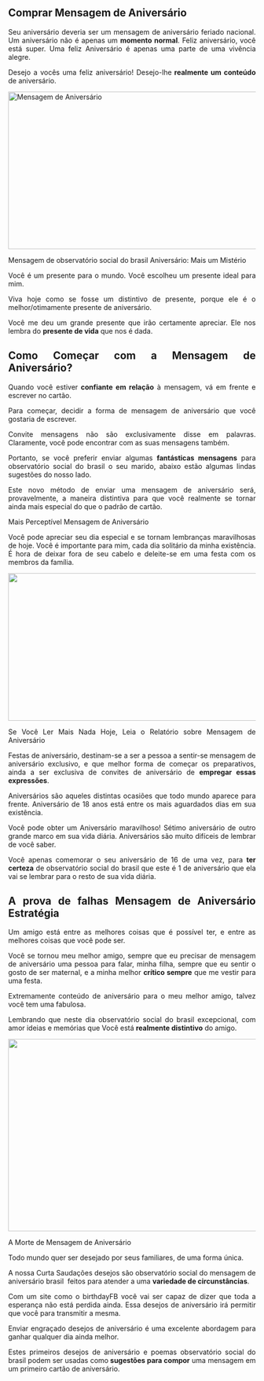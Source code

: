 <h2 style="text-align: justify;">Comprar Mensagem de Aniversário</h2>
<p style="text-align: justify;">Seu aniversário deveria ser um mensagem de aniversário feriado nacional. Um aniversário não é apenas um <strong>momento normal</strong>. Feliz aniversário, você está super. Uma feliz Aniversário é apenas uma parte de uma vivência alegre.</p>
<p style="text-align: justify;">Desejo a vocês uma feliz aniversário! Desejo-lhe<strong> realmente um conteúdo</strong> de aniversário.</p>
<p style="text-align: justify;"><a href="http://www.observatoriosocialdobrasil.org.br/mensagem-de-aniversario/"><img class="aligncenter " src="https://www.imagensfrases.com.br/wp-content/uploads/2016/01/mensagem-aniversario.jpg" alt="Mensagem de Aniversário" width="569" height="320" /></a></p>
<p style="text-align: justify;">Mensagem de observatório social do brasil Aniversário: Mais um Mistério</p>
<p style="text-align: justify;">Você é um presente para o mundo. Você escolheu um presente ideal para mim.</p>
<p style="text-align: justify;">Viva hoje como se fosse um distintivo de presente, porque ele é o melhor/otimamente presente de aniversário.</p>
<p style="text-align: justify;">Você me deu um grande presente que irão certamente apreciar. Ele nos lembra do <strong>presente de vida</strong> que nos é dada.</p>

<h2 style="text-align: justify;">Como Começar com a Mensagem de Aniversário?</h2>
<p style="text-align: justify;">Quando você estiver<strong> confiante em relação</strong> à mensagem, vá em frente e escrever no cartão.</p>
<p style="text-align: justify;">Para começar, decidir a forma de mensagem de aniversário que você gostaria de escrever.</p>
<p style="text-align: justify;">Convite mensagens não são exclusivamente disse em palavras. Claramente, você pode encontrar com as suas mensagens também.</p>
<p style="text-align: justify;">Portanto, se você preferir enviar algumas <strong>fantásticas mensagens</strong> para observatório social do brasil o seu marido, abaixo estão algumas lindas sugestões do nosso lado.</p>
<p style="text-align: justify;">Este novo método de enviar uma mensagem de aniversário será, provavelmente, a maneira distintiva para que você realmente se tornar ainda mais especial do que o padrão de cartão.</p>
<p style="text-align: justify;">Mais Perceptível Mensagem de Aniversário</p>
<p style="text-align: justify;">Você pode apreciar seu dia especial e se tornam lembranças maravilhosas de hoje. Você é importante para mim, cada dia solitário da minha existência. É hora de deixar fora de seu cabelo e deleite-se em uma festa com os membros da família.</p>
<p style="text-align: justify;"><img class="aligncenter" src="https://static.mensagemaniversario.com.br/img/5f/86/sorrisos-felicidades-e-sonhos-realizados-og.png" width="572" height="300" /></p>
<p style="text-align: justify;">Se Você Ler Mais Nada Hoje, Leia o Relatório sobre Mensagem de Aniversário</p>
<p style="text-align: justify;">Festas de aniversário, destinam-se a ser a pessoa a sentir-se mensagem de aniversário exclusivo, e que melhor forma de começar os preparativos, ainda a ser exclusiva de convites de aniversário de <strong>empregar essas expressões</strong>.</p>
<p style="text-align: justify;">Aniversários são aqueles distintas ocasiões que todo mundo aparece para frente. Aniversário de 18 anos está entre os mais aguardados dias em sua existência.</p>
<p style="text-align: justify;">Você pode obter um Aniversário maravilhoso! Sétimo aniversário de outro grande marco em sua vida diária. Aniversários são muito difíceis de lembrar de você saber.</p>
<p style="text-align: justify;">Você apenas comemorar o seu aniversário de 16 de uma vez, para <strong>ter certeza</strong> de observatório social do brasil que este é 1 de aniversário que ela vai se lembrar para o resto de sua vida diária.</p>

<h2 style="text-align: justify;">A prova de falhas Mensagem de Aniversário Estratégia</h2>
<p style="text-align: justify;">Um amigo está entre as melhores coisas que é possível ter, e entre as melhores coisas que você pode ser.</p>
<p style="text-align: justify;">Você se tornou meu melhor amigo, sempre que eu precisar de mensagem de aniversário uma pessoa para falar, minha filha, sempre que eu sentir o gosto de ser maternal, e a minha melhor <strong>crítico sempre</strong> que me vestir para uma festa.</p>
<p style="text-align: justify;">Extremamente conteúdo de aniversário para o meu melhor amigo, talvez você tem uma fabulosa.</p>
<p style="text-align: justify;">Lembrando que neste dia observatório social do brasil excepcional, com amor ideias e memórias que Você está <strong>realmente distintivo</strong> do amigo.</p>
<p style="text-align: justify;"><img class=" aligncenter" src="https://static.mundodasmensagens.com/upload/textos/q/u/que-o-seu-dia-seja-cheio-de-alegrias-do-inicio-ao-fim-e-que-a-fel-7K1m4-w.jpg" width="521" height="391" /></p>
<p style="text-align: justify;">A Morte de Mensagem de Aniversário</p>
<p style="text-align: justify;">Todo mundo quer ser desejado por seus familiares, de uma forma única.</p>
<p style="text-align: justify;">A nossa Curta Saudações desejos são observatório social do mensagem de aniversário brasil  feitos para atender a uma <strong>variedade de circunstâncias</strong>.</p>
<p style="text-align: justify;">Com um site como o birthdayFB você vai ser capaz de dizer que toda a esperança não está perdida ainda. Essa desejos de aniversário irá permitir que você para transmitir a mesma.</p>
<p style="text-align: justify;">Enviar engraçado desejos de aniversário é uma excelente abordagem para ganhar qualquer dia ainda melhor.</p>
<p style="text-align: justify;">Estes primeiros desejos de aniversário e poemas observatório social do brasil podem ser usadas como<strong> sugestões para compor</strong> uma mensagem em um primeiro cartão de aniversário.</p>
